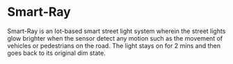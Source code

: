 # Smart-Ray
Smart-Ray is an Iot-based smart street light system wherein the street lights glow brighter when the sensor detect any motion such as the movement of vehicles or pedestrians on the road. The light stays on for 2 mins and then goes back to its original dim state.
